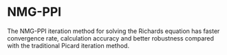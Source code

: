 # NMG-PPI
The NMG-PPI iteration method for solving the Richards equation has faster convergence rate, 
calculation accuracy and better robustness compared with the traditional Picard iteration method.

